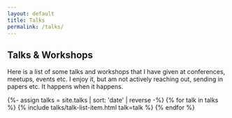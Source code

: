 ```yaml
---
layout: default
title: Talks
permalink: /talks/
---
```


<article>
  <h1>Talks & Workshops</h1>
  <p>Here is a list of some talks and workshops that I have given at conferences, meetups, events etc. I enjoy it, but am not actively reaching out, sending in papers etc. It happens when it happens.</p>
</article>

<div class="talk list">
  {%- assign talks = site.talks | sort: 'date' | reverse -%}
  {% for talk in talks %}
  {% include talks/talk-list-item.html talk=talk %}
  {% endfor %}
</div>